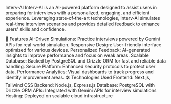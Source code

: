 Interv-AI
Interv-AI is an AI-powered platform designed to assist users in preparing for interviews with a personalized, engaging, and efficient experience. Leveraging state-of-the-art technologies, Interv-AI simulates real-time interview scenarios and provides detailed feedback to enhance users' skills and confidence.

🚀 Features
AI-Driven Simulations: Practice interviews powered by Gemini APIs for real-world simulation.
Responsive Design: User-friendly interface optimized for various devices.
Personalized Feedback: AI-generated insights to improve performance and focus on weak areas.
Scalable Database: Backed by PostgreSQL and Drizzle ORM for fast and reliable data handling.
Secure Platform: Enhanced security protocols to protect user data.
Performance Analytics: Visual dashboards to track progress and identify improvement areas.
🛠️ Technologies Used
Frontend: Next.js, Tailwind CSS
Backend: Node.js, Express.js
Database: PostgreSQL with Drizzle ORM
APIs: Integrated with Gemini APIs for interview simulations
Hosting: Deployed on scalable cloud infrastructure
